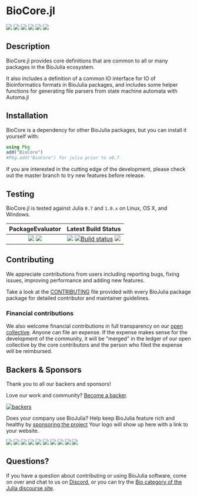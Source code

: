 # BioCore.jl

[![](https://img.shields.io/github/release/BioJulia/BioCore.jl.svg?style=flat-square)](https://github.com/BioJulia/BioCore.jl/releases/latest) 
[![](https://img.shields.io/badge/license-MIT-green.svg?style=flat-square)](https://github.com/BioJulia/BioCore.jl/blob/master/LICENSE) 
[![](https://img.shields.io/badge/docs-stable-blue.svg?style=flat-square)](https://biojulia.github.io/BioCore.jl/stable) 
[![](https://img.shields.io/badge/docs-latest-blue.svg?style=flat-square)](https://biojulia.github.io/BioCore.jl/latest)
![](https://img.shields.io/badge/lifecycle-stable-green.svg?style=flat-square)
[![](https://img.shields.io/badge/discord-chat-blue.svg?style=flat-square&logo=discord&colorB=%237289DA)](https://discord.gg/z73YNFz)


## Description

BioCore.jl provides core definitions that are common to all or many packages
in the BioJulia ecosystem.

It also includes a definition of a common IO interface for IO of Bioinformatics
formats in BioJulia packages, and includes some helper functions for generating
file parsers from state machine automata with Automa.jl


## Installation

BioCore is a dependency for other BioJulia packages, but you can install it
yourself with:

```julia
using Pkg
add("BioCore")
#Pkg.add("BioCore") for julia prior to v0.7
```

If you are interested in the cutting edge of the development, please check out
the master branch to try new features before release.


## Testing

BioCore.jl is tested against Julia `0.7` and `1.0.x` on Linux, OS X, and Windows.

| **PackageEvaluator** | **Latest Build Status** |
|:--------------------:|:-----------------------:|
| [![](https://pkg.julialang.org/badges/BioCore_0.7.svg)](https://pkg.julialang.org/detail/BioCore) [![](https://pkg.julialang.org/badges/BioCore_1.0.svg)](https://pkg.julialang.org/detail/BioCore)  | [![](https://img.shields.io/travis/BioJulia/BioCore.jl/master.svg?label=Linux+/+macOS)](https://travis-ci.org/BioJulia/BioCore.jl) [![Build status](https://ci.appveyor.com/api/projects/status/xl19qeob3gsgm8j7?svg=true)](https://ci.appveyor.com/project/Ward9250/biocore-jl) [![](https://codecov.io/gh/BioJulia/BioCore.jl/branch/master/graph/badge.svg)](https://codecov.io/gh/BioJulia/BioCore.jl) |


## Contributing

We appreciate contributions from users including reporting bugs, fixing
issues, improving performance and adding new features.

Take a look at the [CONTRIBUTING](https://github.com/BioJulia/BioCore.jl/blob/master/CONTRIBUTING.md) file provided with
every BioJulia package package for detailed contributor and maintainer
guidelines.


### Financial contributions

We also welcome financial contributions in full transparency on our
[open collective](https://opencollective.com/biojulia).
Anyone can file an expense. If the expense makes sense for the development
of the community, it will be "merged" in the ledger of our open collective by
the core contributors and the person who filed the expense will be reimbursed.


## Backers & Sponsors

Thank you to all our backers and sponsors!

Love our work and community? [Become a backer](https://opencollective.com/biojulia#backer).

[![backers](https://opencollective.com/biojulia/backers.svg?width=890)](https://opencollective.com/biojulia#backers)

Does your company use BioJulia? Help keep BioJulia feature rich and healthy by
[sponsoring the project](https://opencollective.com/biojulia#sponsor)
Your logo will show up here with a link to your website.

[![](https://opencollective.com/biojulia/sponsor/0/avatar.svg)](https://opencollective.com/biojulia/sponsor/0/website)
[![](https://opencollective.com/biojulia/sponsor/1/avatar.svg)](https://opencollective.com/biojulia/sponsor/1/website)
[![](https://opencollective.com/biojulia/sponsor/2/avatar.svg)](https://opencollective.com/biojulia/sponsor/2/website)
[![](https://opencollective.com/biojulia/sponsor/3/avatar.svg)](https://opencollective.com/biojulia/sponsor/3/website)
[![](https://opencollective.com/biojulia/sponsor/4/avatar.svg)](https://opencollective.com/biojulia/sponsor/4/website)
[![](https://opencollective.com/biojulia/sponsor/5/avatar.svg)](https://opencollective.com/biojulia/sponsor/5/website)
[![](https://opencollective.com/biojulia/sponsor/6/avatar.svg)](https://opencollective.com/biojulia/sponsor/6/website)
[![](https://opencollective.com/biojulia/sponsor/7/avatar.svg)](https://opencollective.com/biojulia/sponsor/7/website)
[![](https://opencollective.com/biojulia/sponsor/8/avatar.svg)](https://opencollective.com/biojulia/sponsor/8/website)
[![](https://opencollective.com/biojulia/sponsor/9/avatar.svg)](https://opencollective.com/biojulia/sponsor/9/website)


## Questions?

If you have a question about contributing or using BioJulia software, come
on over and chat to us on [Discord](https://discord.gg/z73YNFz), or you can try the
[Bio category of the Julia discourse site](https://discourse.julialang.org/c/domain/bio).

